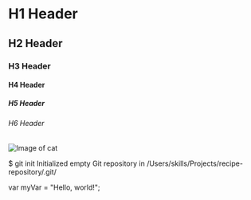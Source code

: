 # H1 Header
## H2 Header
### H3 Header
#### H4 Header
##### H5 Header
###### H6 Header

![Image of cat](https://octodex.github.com/images/yaktocat.png)

$ git init
Initialized empty Git repository in /Users/skills/Projects/recipe-repository/.git/

var myVar = "Hello, world!";
